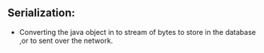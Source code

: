 ## Serialization:
- Converting the java object in to stream of bytes to store in the database ,or to sent over the network.




